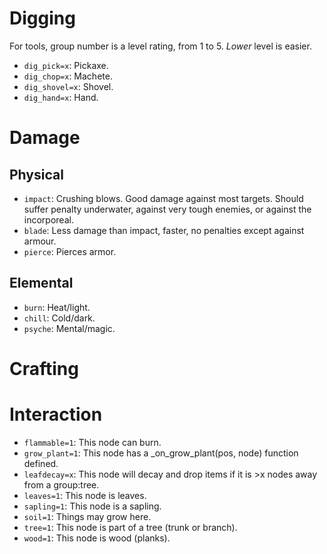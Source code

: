 # Digging
For tools, group number is a level rating, from 1 to 5.
*Lower* level is easier.
* `dig_pick=x`: Pickaxe.
* `dig_chop=x`: Machete.
* `dig_shovel=x`: Shovel.
* `dig_hand=x`: Hand.

# Damage
## Physical
* `impact`: Crushing blows. Good damage against most targets. Should suffer penalty underwater, against very tough enemies, or against the incorporeal.
* `blade`: Less damage than impact, faster, no penalties except against armour.
* `pierce`: Pierces armor.

## Elemental
* `burn`: Heat/light.
* `chill`: Cold/dark.
* `psyche`: Mental/magic.

# Crafting

# Interaction
* `flammable=1`: This node can burn.
* `grow_plant=1`: This node has a _on_grow_plant(pos, node) function defined.
* `leafdecay=x`: This node will decay and drop items if it is >x nodes away from a group:tree.
* `leaves=1`: This node is leaves.
* `sapling=1`: This node is a sapling.
* `soil=1`: Things may grow here.
* `tree=1`: This node is part of a tree (trunk or branch).
* `wood=1`: This node is wood (planks).
